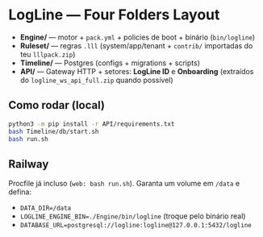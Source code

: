 # LogLine — Four Folders Layout

- **Engine/** — motor + `pack.yml` + policies de boot + binário (`bin/logline`)
- **Ruleset/** — regras `.lll` (system/app/tenant + `contrib/` importadas do teu `lllpack.zip`)
- **Timeline/** — Postgres (configs + migrations + scripts)
- **API/** — Gateway HTTP + setores: **LogLine ID** e **Onboarding** (extraídos do `logline_ws_api_full.zip` quando possível)

## Como rodar (local)
```bash
python3 -m pip install -r API/requirements.txt
bash Timeline/db/start.sh
bash run.sh
```

## Railway
Procfile já incluso (`web: bash run.sh`). Garanta um volume em `/data` e defina:
- `DATA_DIR=/data`
- `LOGLINE_ENGINE_BIN=./Engine/bin/logline` (troque pelo binário real)
- `DATABASE_URL=postgresql://logline:logline@127.0.0.1:5432/logline`

